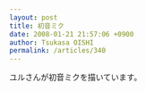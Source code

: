 ```yaml
---
layout: post
title: 初音ミク
date: 2008-01-21 21:57:06 +0900
author: Tsukasa OISHI
permalink: /articles/340
---
```



ユルさんが初音ミクを描いています。  

